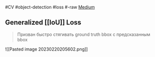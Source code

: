 #CV #object-detection #loss #-raw
[Medium](https://medium.com/analytics-vidhya/different-iou-losses-for-faster-and-accurate-object-detection-3345781e0bf)
## Generalized [[IoU]] Loss

>Призван быстро стягивать ground truth bbox с предсказанным bbox

![[Pasted image 20230220205602.png]]